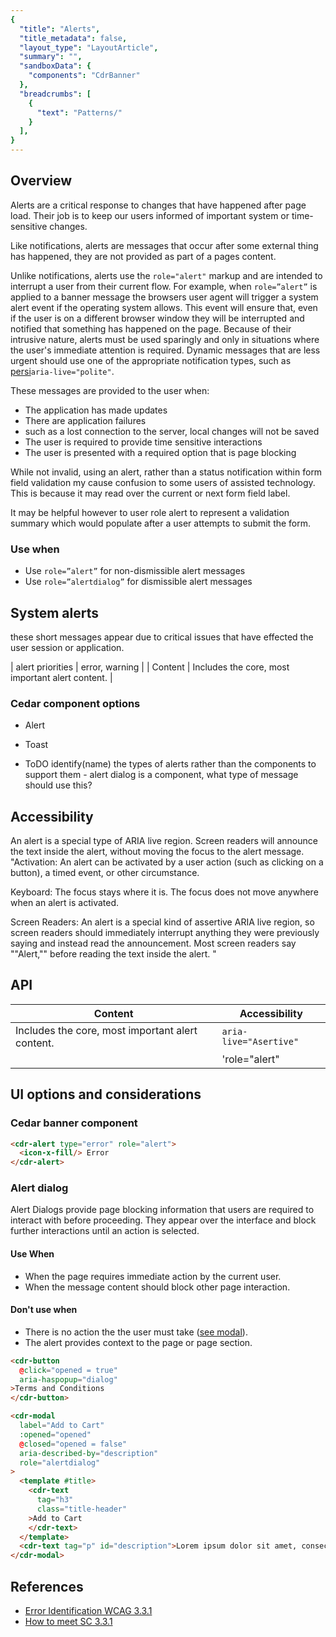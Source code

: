 ```yaml
---
{
  "title": "Alerts",
  "title_metadata": false,
  "layout_type": "LayoutArticle",
  "summary": "",
  "sandboxData": {
    "components": "CdrBanner"
  },
  "breadcrumbs": [
    {
      "text": "Patterns/"
    }
  ],
}
---
```


<cdr-doc-table-of-contents-shell parentSelector='h2' childSelector='h3'>

## Overview


Alerts are a critical response to changes that have happened after page load.
Their job is to keep our users informed of important system or time-sensitive changes.

Like notifications, alerts are messages that occur after some external thing has happened, 
they are not provided as part of a pages content.

Unlike notifications, alerts use the `role="alert"` markup and are intended to interrupt a user from their current flow.
For example, when `role=”alert”` is applied to a banner message the browsers user agent
will trigger a system alert event if the operating system allows. This event will ensure that,
even if the user is on a different browser window they will be interrupted and notified that 
something has happened on the page.
Because of their intrusive nature, alerts must be used sparingly and only in situations where the user's immediate attention is required. 
Dynamic messages that are less urgent should use one of the appropriate notification types, such as [persi]()`aria-live="polite"`.

These messages are provided to the user when:
-  The application has made updates
-  There are application failures
  - such as a lost connection to the server, local changes will not be saved
-  The user is required to provide time sensitive interactions
-  The user is presented with a required option that is page blocking

While not invalid, using an alert, rather than a status notification within form field validation my cause 
confusion to some users of assisted technology. This is because it may read over the current or next form field label.

It may be helpful however to user role alert to represent a 
validation summary which would populate after a user attempts to submit the form.

### Use when
-  Use `role=”alert”` for non-dismissible alert messages
-  Use `role=”alertdialog”` for dismissible alert messages

## System alerts 
these short messages appear due to critical issues that have effected the user session or application.

| alert priorities     | error, warning |
| Content              | Includes the core, most important alert content. |
### Cedar component options
- Alert
- Toast

- ToDO identify(name) the types of alerts rather than the components to support them - alert dialog is a component, what type of message should use this?

## Accessibility
An alert is a special type of ARIA live region. Screen readers will announce the text inside the alert, without moving the focus to the alert message. 
"Activation: 
An alert can be activated by a user action (such as clicking on a button), a timed event, or other circumstance.

Keyboard: 
The focus stays where it is. The focus does not move anywhere when an alert is activated.

Screen Readers:
An alert is a special kind of assertive ARIA live region, so screen readers should immediately interrupt anything they were previously saying and instead read the announcement. Most screen readers say ""Alert,"" before reading the text inside the alert.
"
## API
| Content                                          | Accessibility          |
|--------------------------------------------------|------------------------|
| Includes the core, most important alert content. | `aria-live="Asertive"` |
|                                                  | 'role="alert"          |

## UI options and considerations

### Cedar banner component
<cdr-doc-example-code-pair repository-href="/src/components/alert"
:sandbox-data="$page.frontmatter.sandboxData" >

```html
<cdr-alert type="error" role="alert">
  <icon-x-fill/> Error
</cdr-alert>
```
</cdr-doc-example-code-pair>

### Alert dialog

Alert Dialogs provide page blocking information that users are required to interact with before proceeding.
They appear over the interface and block further interactions until an action is selected.

#### Use When
- When the page requires immediate action by the current user.
- When the message content should block other page interaction.

#### Don't use when
- There is no action the the user must take ([see modal](/components/modal/)).
- The alert provides context to the page or page section.

<cdr-doc-example-code-pair repository-href="/src/components/modal"
:sandbox-data="$page.frontmatter.sandboxData" :model="{ opened: false }">

```html
<cdr-button
  @click="opened = true"
  aria-haspopup="dialog"
>Terms and Conditions
</cdr-button>

<cdr-modal
  label="Add to Cart"
  :opened="opened"
  @closed="opened = false"
  aria-described-by="description"
  role="alertdialog"
>
  <template #title>
    <cdr-text
      tag="h3"
      class="title-header"
    >Add to Cart
    </cdr-text>
  </template>
  <cdr-text tag="p" id="description">Lorem ipsum dolor sit amet, consectetur adipiscing elit. Donec sit amet dictum ipsum.</cdr-text>
</cdr-modal>
```
</cdr-doc-example-code-pair>

## References
- [Error Identification WCAG 3.3.1](https://www.w3.org/TR/UNDERSTANDING-WCAG20/minimize-error-identified.html)
- [How to meet SC 3.3.1](https://www.w3.org/WAI/WCAG21/quickref/?versions=2.0#qr-minimize-error-identified)
</cdr-doc-table-of-contents-shell>
